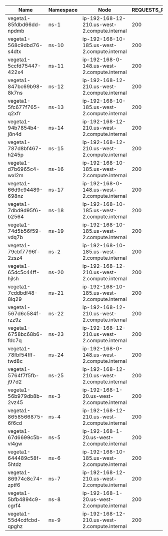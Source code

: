 | Name | Namespace | Node | REQUESTS_PER_SECOND | DURATION | CONNECTIONS | MAX_CONNECTIONS |
|------|-----------|------|---------------------|----------|-------------|-----------------|
| vegeta1-85fdbd66dd-npdmb | ns-1 | ip-192-168-12-210.us-west-2.compute.internal | 200 | 10m | 100 | 100 |
| vegeta1-568c9dbd76-s4dtx | ns-10 | ip-192-168-10-185.us-west-2.compute.internal | 200 | 10m | 100 | 100 |
| vegeta1-5ccfd75447-422x4 | ns-11 | ip-192-168-0-148.us-west-2.compute.internal | 200 | 10m | 100 | 100 |
| vegeta1-847bc69b98-8k7ns | ns-12 | ip-192-168-12-210.us-west-2.compute.internal | 200 | 10m | 100 | 100 |
| vegeta1-5fc677f765-q2xfr | ns-13 | ip-192-168-10-185.us-west-2.compute.internal | 200 | 10m | 100 | 100 |
| vegeta1-94b7854b4-j8n4d | ns-14 | ip-192-168-12-210.us-west-2.compute.internal | 200 | 10m | 100 | 100 |
| vegeta1-787d8bf467-h245p | ns-15 | ip-192-168-12-210.us-west-2.compute.internal | 200 | 10m | 100 | 100 |
| vegeta1-d7b6965c4-wxl2m | ns-16 | ip-192-168-10-185.us-west-2.compute.internal | 200 | 10m | 100 | 100 |
| vegeta1-66d9c94489-698nz | ns-17 | ip-192-168-0-148.us-west-2.compute.internal | 200 | 10m | 100 | 100 |
| vegeta1-7dbd9d95f6-b2564 | ns-18 | ip-192-168-10-185.us-west-2.compute.internal | 200 | 10m | 100 | 100 |
| vegeta1-74d5b56f59-vdq7b | ns-19 | ip-192-168-10-185.us-west-2.compute.internal | 200 | 10m | 100 | 100 |
| vegeta1-79cbf7796f-2zsz4 | ns-2 | ip-192-168-10-185.us-west-2.compute.internal | 200 | 10m | 100 | 100 |
| vegeta1-65dc5c44ff-hjlsh | ns-20 | ip-192-168-12-210.us-west-2.compute.internal | 200 | 10m | 100 | 100 |
| vegeta1-7cddbdf48-8lq29 | ns-21 | ip-192-168-10-185.us-west-2.compute.internal | 200 | 10m | 100 | 100 |
| vegeta1-567d6c584f-rzz9z | ns-22 | ip-192-168-12-210.us-west-2.compute.internal | 200 | 10m | 100 | 100 |
| vegeta1-6758bc68b6-fdc7q | ns-23 | ip-192-168-12-210.us-west-2.compute.internal | 200 | 10m | 100 | 100 |
| vegeta1-78fbf54fff-twd8c | ns-24 | ip-192-168-0-148.us-west-2.compute.internal | 200 | 10m | 100 | 100 |
| vegeta1-5764f7f5fb-j97d2 | ns-25 | ip-192-168-12-210.us-west-2.compute.internal | 200 | 10m | 100 | 100 |
| vegeta1-56b979db8b-2vz45 | ns-3 | ip-192-168-1-20.us-west-2.compute.internal | 200 | 10m | 100 | 100 |
| vegeta1-8658566875-6f6cd | ns-4 | ip-192-168-12-210.us-west-2.compute.internal | 200 | 10m | 100 | 100 |
| vegeta1-67d6699c5b-vl4gw | ns-5 | ip-192-168-1-20.us-west-2.compute.internal | 200 | 10m | 100 | 100 |
| vegeta1-644489c58f-5htdz | ns-6 | ip-192-168-10-185.us-west-2.compute.internal | 200 | 10m | 100 | 100 |
| vegeta1-86974c8c74-zptf6 | ns-7 | ip-192-168-12-210.us-west-2.compute.internal | 200 | 10m | 100 | 100 |
| vegeta1-5bfb4894c9-cgrf4 | ns-8 | ip-192-168-1-20.us-west-2.compute.internal | 200 | 10m | 100 | 100 |
| vegeta1-55d4cdfcbd-qpghz | ns-9 | ip-192-168-12-210.us-west-2.compute.internal | 200 | 10m | 100 | 100 |
